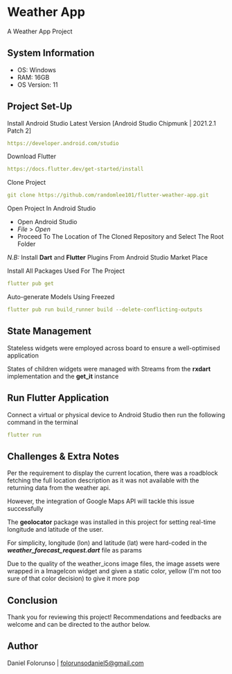 # Weather App

A Weather App Project

## System Information
- OS: Windows
- RAM: 16GB
- OS Version: 11


## Project Set-Up
Install Android Studio Latest Version [Android Studio Chipmunk | 2021.2.1 Patch 2]
```yaml
https://developer.android.com/studio
```

Download Flutter 
```yaml
https://docs.flutter.dev/get-started/install
```

Clone Project
```yaml
git clone https://github.com/randomlee101/flutter-weather-app.git
```

Open Project In Android Studio
- Open Android Studio
- *File* > *Open* 
- Proceed To The Location of The Cloned Repository and Select The Root Folder

_N.B:_ Install **Dart** and **Flutter** Plugins From Android Studio Market Place

Install All Packages Used For The Project
```yaml
flutter pub get
```

Auto-generate Models Using Freezed
```yaml
flutter pub run build_runner build --delete-conflicting-outputs
```

## State Management
Stateless widgets were employed across board to ensure a well-optimised application

States of children widgets were managed with Streams from the **rxdart** implementation and the **get_it** instance

## Run Flutter Application
Connect a virtual or physical device to Android Studio then run the following command in the terminal
```yaml
flutter run 
```

## Challenges & Extra Notes
Per the requirement to display the current location, there was a roadblock fetching the full location description as it was not available with the returning data from the weather api.

However, the integration of Google Maps API will tackle this issue successfully

The **geolocator** package was installed in this project for setting real-time longitude and latitude of the user.

For simplicity, longitude (lon) and latitude (lat) were hard-coded in the _**weather_forecast_request.dart**_ file as params

Due to the quality of the weather_icons image files, the image assets were wrapped in a ImageIcon widget and given a static color, yellow (I'm not too sure of that color decision) to give it more pop

## Conclusion
Thank you for reviewing this project! Recommendations and feedbacks are welcome and can be directed to the author below.

## Author
Daniel Folorunso | [folorunsodaniel5@gmail.com](mailto:folorunsodaniel5@gmail.com)

